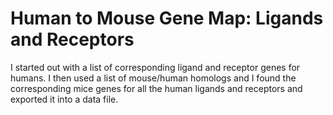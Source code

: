 # Human to Mouse Gene Map: Ligands and Receptors
I started out with a list of corresponding ligand and receptor genes for humans. I then used a list of mouse/human homologs and I found the corresponding mice genes for all the human ligands and receptors and exported it into a data file.
